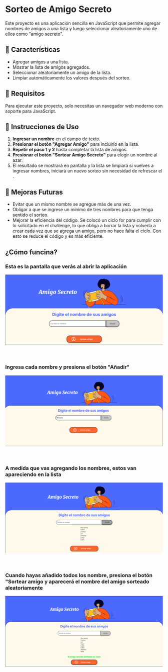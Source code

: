 # Sorteo de Amigo Secreto

Este proyecto es una aplicación sencilla en JavaScript que permite agregar nombres de amigos a una lista y luego seleccionar aleatoriamente uno de ellos como "amigo secreto".

## 🚀 Características
- Agregar amigos a una lista.
- Mostrar la lista de amigos agregados.
- Seleccionar aleatoriamente un amigo de la lista.
- Limpiar automáticamente los valores después del sorteo.

## 📌 Requisitos
Para ejecutar este proyecto, solo necesitas un navegador web moderno con soporte para JavaScript.

## 📜 Instrucciones de Uso
1. **Ingresar un nombre** en el campo de texto.
2. **Presionar el botón "Agregar Amigo"** para incluirlo en la lista.
3. **Repetir el paso 1 y 2** hasta completar la lista de amigos.
4. **Presionar el botón "Sortear Amigo Secreto"** para elegir un nombre al azar.
5. El resultado se mostrará en pantalla y la lista se limpiará si vuelves a ingresar nombres, iniciarà un nuevo sorteo sin necesidad de refrescar el .

## 📌 Mejoras Futuras
- Evitar que un mismo nombre se agregue más de una vez.
- Obligar a que se ingrese un mínimo de tres nombres para que tenga sentido el sorteo.
- Mejorar la eficiencia del código. Se colocó un ciclo for para cumplir con lo solicitado en el challenge, lo que obliga a borrar la lista y volverla a crear
    cada vez que se agrega un amigo, pero no hace falta el ciclo. Con esto se reduce el código y es más eficiente.

    
## ¿Cómo funcina? 

### Esta es la pantalla que verás al abrir la aplicación
![](assets/imagen-1.png)<br><br><br>

### Ingresa cada nombre y presiona el botón "Añadir"
![](assets/imagen-2.png)<br><br><br>

### A medida que vas agregando los nombres, estos van apareciendo en la lista
![](assets/imagen-3.png)<br><br><br>

### Cuando hayas añadido todos los nombre, presiona el botón "Sortear amigo y aparecerá el nombre del amigo sorteado aleatoriamente
![](assets/imagen-4.png)